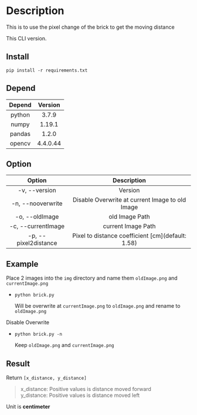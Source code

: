 # Description

This is to use the pixel change of the brick to get the moving distance

This CLI version.

## Install

`pip install -r requirements.txt  ` 

## Depend

| Depend | Version  |
| :----: | :------: |
| python |  3.7.9   |
| numpy  |  1.19.1  |
| pandas |  1.2.0   |
| opencv | 4.4.0.44 |

## Option

|        Option        |                    Description                    |
| :------------------: | :-----------------------------------------------: |
|    -v, --version     |                      Version                      |
|  -n, --nooverwrite   |  Disable Overwrite at current Image to old Image  |
|    -o, --oldImage    |                  old Image Path                   |
|  -c, --currentImage  |                current Image Path                 |
| -p, --pixel2distance | Pixel to distance coefficient [cm](default: 1.58) |

## Example

Place 2 images into the `img` directory and name them `oldImage.png` and `currentImage.png`

* `python brick.py`

    Will be overwrite at `currentImage.png` to `oldImage.png` and rename to `oldImage.png`

Disable Overwrite

* `python brick.py -n` 

    Keep `oldImage.png` and `currentImage.png`

## Result

Return `[x_distance, y_distance]`
> x_distance: Positive values is distance moved forward  
> y_distance: Positive values is distance moved left  

Unit is **centimeter**

